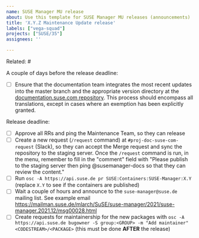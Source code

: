 ```yaml
---
name: SUSE Manager MU release
about: Use this template for SUSE Manager MU releases (announcements)
title: 'X.Y.Z Maintenance Update release'
labels: ["vega-squad"]
projects: ["SUSE/35"]
assignees: ''

---
```


Related: #

A couple of days before the release deadline:
- [ ] Ensure that the documentation team integrates the most recent updates into the master branch and the appropriate version directory at the [documentation.suse.com repository](https://gitlab.suse.de/susedoc/docserv-external-tree-suma). This process should encompass all translations, except in cases where an exemption has been explicitly granted.

Release deadline:

- [ ] Approve all RRs and ping the Maintenance Team, so they can release
- [ ] Create a new request (`/request` command) at `#proj-doc-suse-com-request` (Slack), so they can accept the Merge request and sync the repository to the staging server. Once the `/request` command is run, in the menu, remember to fill in the "comment" field with "Please publish to the staging server then ping @susemanager-docs so that they can review the content."
- [ ] Run `osc -A https://api.suse.de pr SUSE:Containers:SUSE-Manager:X.Y` (replace `X.Y` to see if the containers are published)
- [ ] Wait a couple of hours and announce to the `suse-manager@suse.de` mailing list. See example email https://mailman.suse.de/mlarch/SuSE/suse-manager/2021/suse-manager.2021.12/msg00028.html
- [ ] Create requests for maintainership for the new packages with `osc -A https://api.suse.de bugowner -S group:<GROUP> -m "Add maintainer" <CODESTREAM>/<PACKAGE>` (this must be done **AFTER** the release)

